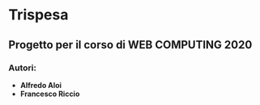 # Trispesa
## Progetto per il corso di WEB COMPUTING 2020
### Autori:
- **Alfredo Aloi**
- **Francesco Riccio**
